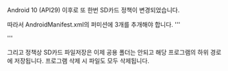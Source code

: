 Android 10 (API29) 이후로 또 한번 SD카드 정책이 변경되었습니다.

따라서 AndroidManifest.xml의 퍼미션에 3개를 추개해야 합니다.
'''
<uses-permission android:name="android.permission.WRITE_EXTERNAL_STORAGE" />
<uses-permission android:name="android.permission.READ_EXTERNAL_STORAGE" />
<!-- Android 10 (API level 29) 이상에서는 다음 퍼미션도 추가해야 합니다. -->
<uses-permission android:name="android.permission.MANAGE_EXTERNAL_STORAGE" />
'''

그리고 정책상 SD카드 파일저장은 이제 공용 폴더는 안되고 해당 프로그램의 하위 경로에 저장됩니다.
프로그램 삭제 시 파일도 모두 삭제됩니다.
